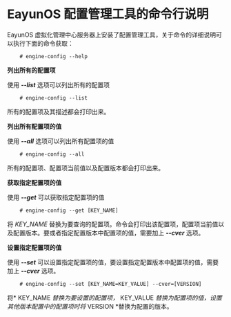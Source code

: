 # EayunOS 配置管理工具的命令行说明

EayunOS 虚拟化管理中心服务器上安装了配置管理工具，关于命令的详细说明可以执行下面的命令获取：

```
    # engine-config --help
```

**列出所有的配置项**

使用 ***--list*** 选项可以列出所有的配置项

```
    # engine-config --list
```

所有的配置项及其描述都会打印出来。

**列出所有配置项的值**

使用 ***--all*** 选项可以列出所有配置项的值

```
    # engine-config --all
```

所有的配置项、配置项当前值以及配置版本都会打印出来。

**获取指定配置项的值**

使用 ***--get*** 可以获取指定配置项的值

```
    # engine-config --get [KEY_NAME]
```

  将 *KEY\_NAME* 替换为要查询的配置项。命令会打印出该配置项，配置项当前值以及配置版本。要或者指定配置版本中配置项的值，需要加上 ***--cver*** 选项。

**设置指定配置项的值**

使用 ***--set*** 可以设置指定配置项的值，要设置指定配置版本中配置项的值，需要加上 ***--cver*** 选项。

```
    # engine-config --set [KEY_NAME=KEY_VALUE] --cver=[VERSION]
```

将* KEY\_NAME *替换为要设置的配置项，* KEY\_VALUE *替换为配置项的值，设置其他版本配置中的配置项时将* VERSION *替换为配置的版本。
